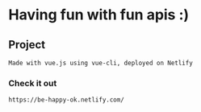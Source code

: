 # Having fun with fun apis :)

## Project 
```
Made with vue.js using vue-cli, deployed on Netlify
```

### Check it out
```
https://be-happy-ok.netlify.com/
```
